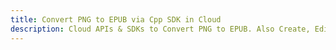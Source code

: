 ---title: Convert PNG to EPUB via Cpp SDK in Clouddescription: Cloud APIs & SDKs to Convert PNG to EPUB. Also Create, Edit & Render Microsoft Word & OpenOffice documents in the Cloud.---